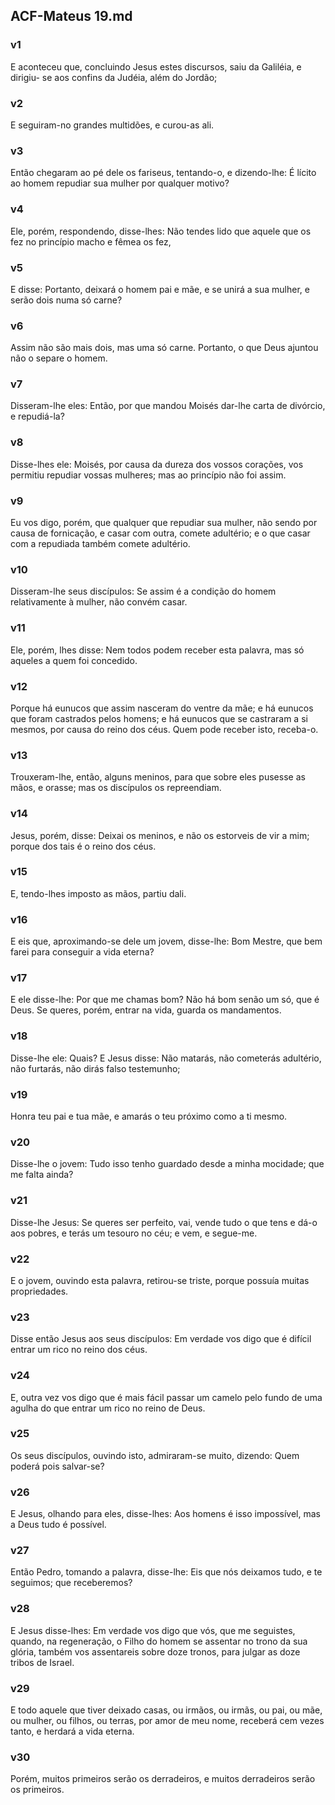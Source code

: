 ## ACF-Mateus 19.md
### v1
 E aconteceu que, concluindo Jesus estes discursos, saiu da Galiléia, e dirigiu- se aos confins da Judéia, além do Jordão;
### v2
 E seguiram-no grandes multidões, e curou-as ali.
### v3
 Então chegaram ao pé dele os fariseus, tentando-o, e dizendo-lhe: É lícito ao homem repudiar sua mulher por qualquer motivo?
### v4
 Ele, porém, respondendo, disse-lhes: Não tendes lido que aquele que os fez no princípio macho e fêmea os fez,
### v5
 E disse: Portanto, deixará o homem pai e mãe, e se unirá a sua mulher, e serão dois numa só carne?
### v6
 Assim não são mais dois, mas uma só carne. Portanto, o que Deus ajuntou não o separe o homem.
### v7
 Disseram-lhe eles: Então, por que mandou Moisés dar-lhe carta de divórcio, e repudiá-la?
### v8
 Disse-lhes ele: Moisés, por causa da dureza dos vossos corações, vos permitiu repudiar vossas mulheres; mas ao princípio não foi assim.
### v9
 Eu vos digo, porém, que qualquer que repudiar sua mulher, não sendo por causa de fornicação, e casar com outra, comete adultério; e o que casar com a repudiada também comete adultério.
### v10
 Disseram-lhe seus discípulos: Se assim é a condição do homem relativamente à mulher, não convém casar.
### v11
 Ele, porém, lhes disse: Nem todos podem receber esta palavra, mas só aqueles a quem foi concedido.
### v12
 Porque há eunucos que assim nasceram do ventre da mãe; e há eunucos que foram castrados pelos homens; e há eunucos que se castraram a si mesmos, por causa do reino dos céus. Quem pode receber isto, receba-o.
### v13
 Trouxeram-lhe, então, alguns meninos, para que sobre eles pusesse as mãos, e orasse; mas os discípulos os repreendiam.
### v14
 Jesus, porém, disse: Deixai os meninos, e não os estorveis de vir a mim; porque dos tais é o reino dos céus.
### v15
 E, tendo-lhes imposto as mãos, partiu dali.
### v16
 E eis que, aproximando-se dele um jovem, disse-lhe: Bom Mestre, que bem farei para conseguir a vida eterna?
### v17
 E ele disse-lhe: Por que me chamas bom? Não há bom senão um só, que é Deus. Se queres, porém, entrar na vida, guarda os mandamentos.
### v18
 Disse-lhe ele: Quais? E Jesus disse: Não matarás, não cometerás adultério, não furtarás, não dirás falso testemunho;
### v19
 Honra teu pai e tua mãe, e amarás o teu próximo como a ti mesmo.
### v20
 Disse-lhe o jovem: Tudo isso tenho guardado desde a minha mocidade; que me falta ainda?
### v21
 Disse-lhe Jesus: Se queres ser perfeito, vai, vende tudo o que tens e dá-o aos pobres, e terás um tesouro no céu; e vem, e segue-me.
### v22
 E o jovem, ouvindo esta palavra, retirou-se triste, porque possuía muitas propriedades.
### v23
 Disse então Jesus aos seus discípulos: Em verdade vos digo que é difícil entrar um rico no reino dos céus.
### v24
 E, outra vez vos digo que é mais fácil passar um camelo pelo fundo de uma agulha do que entrar um rico no reino de Deus.
### v25
 Os seus discípulos, ouvindo isto, admiraram-se muito, dizendo: Quem poderá pois salvar-se?
### v26
 E Jesus, olhando para eles, disse-lhes: Aos homens é isso impossível, mas a Deus tudo é possível.
### v27
 Então Pedro, tomando a palavra, disse-lhe: Eis que nós deixamos tudo, e te seguimos; que receberemos?
### v28
 E Jesus disse-lhes: Em verdade vos digo que vós, que me seguistes, quando, na regeneração, o Filho do homem se assentar no trono da sua glória, também vos assentareis sobre doze tronos, para julgar as doze tribos de Israel.
### v29
 E todo aquele que tiver deixado casas, ou irmãos, ou irmãs, ou pai, ou mãe, ou mulher, ou filhos, ou terras, por amor de meu nome, receberá cem vezes tanto, e herdará a vida eterna.
### v30
 Porém, muitos primeiros serão os derradeiros, e muitos derradeiros serão os primeiros.
